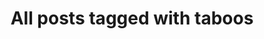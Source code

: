 ---
layout: tag
title: "All posts tagged with taboos"
permalink: /weblog/tags/taboos/
taxonomy: taboos
---